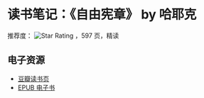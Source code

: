 # 读书笔记：《自由宪章》 by 哈耶克
推荐度： ![Star Rating](https://starrating-beta.vercel.app/4/) ，597 页️，精读

## 电子资源
- [豆瓣读书页](https://book.douban.com/subject/36285361/)
- [EPUB 电子书]()
